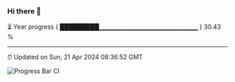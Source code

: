 ### Hi there 👋

⏳ Year progress { █████████▁▁▁▁▁▁▁▁▁▁▁▁▁▁▁▁▁▁▁▁▁ } 30.43 %

---

⏰ Updated on Sun, 21 Apr 2024 08:36:52 GMT

![Progress Bar CI](https://github.com/IshwaranRudhara/GIT-ACTION/workflows/Progress%20Bar%20CI/badge.svg)
